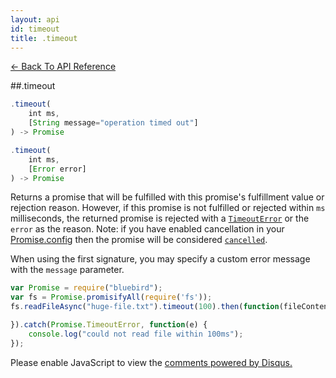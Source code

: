 ```yaml
---
layout: api
id: timeout
title: .timeout
---
```



[← Back To API Reference](/docs/api-reference.html)
<div class="api-code-section"><markdown>
##.timeout

```js
.timeout(
    int ms,
    [String message="operation timed out"]
) -> Promise
```
```js
.timeout(
    int ms,
    [Error error]
) -> Promise
```


Returns a promise that will be fulfilled with this promise's fulfillment value or rejection reason. However, if this promise is not fulfilled or rejected within `ms` milliseconds, the returned promise is rejected with a [`TimeoutError`](.) or the `error` as the reason. Note: if you have enabled cancellation in your [Promise.config](.) then the promise will be considered [`cancelled`](/cancellation.html).

When using the first signature, you may specify a custom error message with the `message` parameter.


```js
var Promise = require("bluebird");
var fs = Promise.promisifyAll(require('fs'));
fs.readFileAsync("huge-file.txt").timeout(100).then(function(fileContents) {

}).catch(Promise.TimeoutError, function(e) {
    console.log("could not read file within 100ms");
});
```
</markdown></div>

<div id="disqus_thread"></div>
<script type="text/javascript">
    var disqus_title = ".timeout";
    var disqus_shortname = "bluebirdjs";
    var disqus_identifier = "disqus-id-timeout";

    (function() {
        var dsq = document.createElement("script"); dsq.type = "text/javascript"; dsq.async = true;
        dsq.src = "//" + disqus_shortname + ".disqus.com/embed.js";
        (document.getElementsByTagName("head")[0] || document.getElementsByTagName("body")[0]).appendChild(dsq);
    })();
</script>
<noscript>Please enable JavaScript to view the <a href="https://disqus.com/?ref_noscript" rel="nofollow">comments powered by Disqus.</a></noscript>
